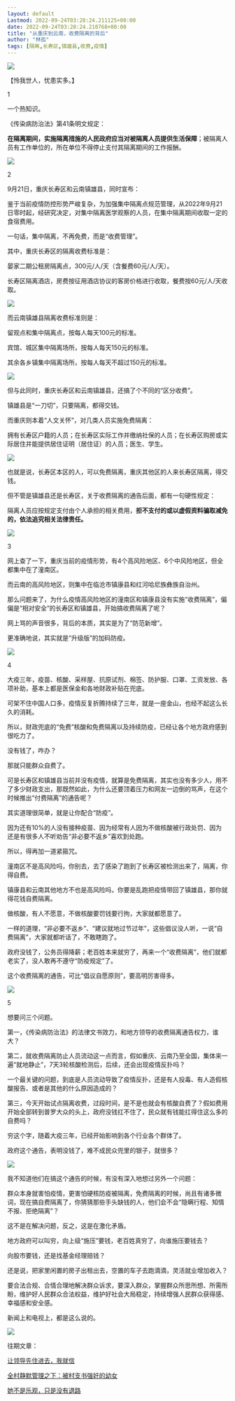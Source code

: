```yaml
---
layout: default
Lastmod: 2022-09-24T03:28:24.211125+00:00
date: 2022-09-24T03:28:24.210768+00:00
title: "从重庆到云南，收费隔离的背后"
author: "林孤"
tags: [隔离,长寿区,镇雄县,收费,疫情]
---
```


![](https://images.weserv.nl/?url=https%3A//mmbiz.qpic.cn/mmbiz_jpg/MhEm41J8eia3F02b6dlk7IRVTR3aB0ib7jicSVHs3cgKy8v7nyfHXiamhKR7B4GGdxoaMYuial9S0DiaBUeWqYV8lMDQ/640%3Fwx_fmt%3Djpeg)

【怜我世人，忧患实多。】  

1

一个热知识。

《传染病防治法》第41条明文规定：

**在隔离期间，实施隔离措施的人民政府应当对被隔离人员提供生活保障**；被隔离人员有工作单位的，所在单位不得停止支付其隔离期间的工作报酬。

![](https://images.weserv.nl/?url=https%3A//mmbiz.qpic.cn/mmbiz_jpg/MhEm41J8eia3F02b6dlk7IRVTR3aB0ib7jCTgpTFld1ciaBZW2lTWkPA0piaWxOBzmo0ynXkjWKmXRMpFt766WJHzg/640%3Fwx_fmt%3Djpeg)

2

9月21日，重庆长寿区和云南镇雄县，同时宣布：

鉴于当前疫情防控形势严峻复杂，为加强集中隔离点规范管理，从2022年9月21日零时起，经研究决定，对集中隔离医学观察的人员，在集中隔离期间收取一定的食宿费用。

一句话，集中隔离，不再免费，而是“收费管理”。  

其中，重庆长寿区的隔离收费标准是：

晏家二期公租房隔离点，300元/人/天（含餐费60元/人/天）。

长寿区隔离酒店，房费按征用酒店协议的客房价格进行收取，餐费按60元/人/天收取。

![](https://images.weserv.nl/?url=https%3A//mmbiz.qpic.cn/mmbiz_png/MhEm41J8eia3F02b6dlk7IRVTR3aB0ib7jMCX7eHlNYgqpqPrwFrcFjLajmpicfe5FcibsibRZc6ABIiamLE613CSdJA/640%3Fwx_fmt%3Dpng)

而云南镇雄县隔离收费标准则是：

留观点和集中隔离点，按每人每天100元的标准。

宾馆、城区集中隔离场所，按每人每天150元的标准。

其余各乡镇集中隔离场所，按每人每天不超过150元的标准。

![](https://images.weserv.nl/?url=https%3A//mmbiz.qpic.cn/mmbiz_png/MhEm41J8eia3F02b6dlk7IRVTR3aB0ib7jvphIeG9FzeK6Zd4P3gjcuTypM3ibbPaqibiajdfmx4NySIhwQrqfbHjsA/640%3Fwx_fmt%3Dpng)

但与此同时，重庆长寿区和云南镇雄县，还搞了个不同的“区分收费”。

镇雄县是“一刀切”，只要隔离，都得交钱。

而重庆则本着“人文关怀”，对几类人员实施免费隔离：

拥有长寿区户籍的人员；在长寿区实际工作并缴纳社保的人员；在长寿区购房或实际居住并能提供居住证明（居住证）的人员；医生、学生。

![](https://images.weserv.nl/?url=https%3A//mmbiz.qpic.cn/mmbiz_png/MhEm41J8eia3F02b6dlk7IRVTR3aB0ib7j8yd10icibzo6uWKyEz6t99ra0j8G7ThKEznuEPcAkfV5feUEkCl5GiaOQ/640%3Fwx_fmt%3Dpng)

也就是说，长寿区本区的人，可以免费隔离，重庆其他区的人来长寿区隔离，得交钱。

但不管是镇雄县还是长寿区，关于收费隔离的通告后面，都有一句硬性规定：  

隔离人员应按规定支付由个人承担的相关费用，**拒不支付的或以虚假资料骗取减免的，依法追究相关法律责任。**  

![](https://images.weserv.nl/?url=https%3A//mmbiz.qpic.cn/mmbiz_png/MhEm41J8eia3F02b6dlk7IRVTR3aB0ib7jUAphHalLDGL3UuTiblcnqGZGRcyCpoWNuhVtdfq0oBu6MPuBo9x1hUg/640%3Fwx_fmt%3Dpng)

3  

网上查了一下，重庆当前的疫情形势，有4个高风险地区、6个中风险地区，但全都集中在了潼南区。

而云南的高风险地区，则集中在临沧市镇康县和红河哈尼族彝族自治州。

那么问题来了，为什么疫情高风险地区的潼南区和镇康县没有实施“收费隔离”，偏偏是“相对安全”的长寿区和镇雄县，开始搞收费隔离了呢？

网上骂的声音很多，背后的本质，其实是为了“防范新增”。

更准确地说，其实就是“升级版”的加码防疫。

![](https://images.weserv.nl/?url=https%3A//mmbiz.qpic.cn/mmbiz_png/MhEm41J8eia3F02b6dlk7IRVTR3aB0ib7jOdy7vrUpm4fBtjNicYrW3NibPGHdpic3m4WribyiaHeINuRwO1iax9EmibIJQ/640%3Fwx_fmt%3Dpng)

4

大疫三年，疫苗、核酸、采样屋、抗原试剂、棉签、防护服、口罩、工资发放、各项补助，基本上都是医保金和各地财政补贴在兜底。

可架不住中国人口多，疫情反复折腾持续了三年，就是一座金山，也经不起这么长久的消耗。

所以，财政兜底的“免费”核酸和免费隔离以及持续防疫，已经让各个地方政府感到很吃力了。

没有钱了，咋办？  

那就只能群众自费了。

可是长寿区和镇雄县当前并没有疫情，就算是免费隔离，其实也没有多少人，用不了多少财政支出，那既然如此，为什么还要顶着压力和网友一边倒的骂声，在这个时候推出“付费隔离”的通告呢？

其实道理很简单，就是让你配合“防疫”。

因为还有10%的人没有接种疫苗、因为经常有人因为不做核酸被行政处罚、因为还是有很多人不听劝告“非必要不返乡”喜欢到处跑。

所以，得再加一道紧箍咒。

潼南区不是高风险吗，你别去，去了感染了跑到了长寿区被检测出来了，隔离，你得自费。

镇康县和云南其他地方不也是高风险吗，你要是乱跑把疫情带回了镇雄县，那你就得花钱自费隔离。

做核酸，有人不愿意，不做核酸要罚钱要行拘，大家就都愿意了。

一样的道理，“非必要不返乡”、“建议就地过节过年”，这些倡议没人听，一说“自费隔离”，大家就都听话了，不敢瞎跑了。

政府没钱了，公务员得降薪；老百姓本来就穷了，再来一个“收费隔离”，他们就都老实了，没人敢再不遵守“防疫规定”了。

这个收费隔离的通告，可比“倡议自愿原则”，要高明厉害得多。

![](https://images.weserv.nl/?url=https%3A//mmbiz.qpic.cn/mmbiz_jpg/MhEm41J8eia3F02b6dlk7IRVTR3aB0ib7j2w762ERvPEvqAZ4j0vFNLfWOxxEicAJibBB9ib8icrpJOSopib9qdaHF4Vg/640%3Fwx_fmt%3Djpeg)

5

想要问三个问题。

第一，《传染病防治法》的法律文书效力，和地方领导的收费隔离通告权力，谁大？  

第二，就收费隔离防止人员流动这一点而言，假如重庆、云南乃至全国，集体来一遍“就地静止”，7天3轮核酸检测后，后续，还会出现疫情反扑吗？  

一个最关键的问题，到底是人员流动导致了疫情反扑，还是有人投毒、有人造假核酸报告、或者是其他的什么原因造成的？

第三，今天开始试点隔离收费，过段时间，是不是也就会有核酸自费了？假如费用开始全部转到普罗大众的头上，政府没钱扛不住了，民众就有钱能扛得住这么多的自费吗？

穷这个字，随着大疫三年，已经开始影响到各个行业各个群体了。  

政府这个通告，表明没钱了，难不成民众兜里的银子，就很多？

![](https://images.weserv.nl/?url=https%3A//mmbiz.qpic.cn/mmbiz_jpg/MhEm41J8eia3F02b6dlk7IRVTR3aB0ib7jlc3JAPibuicEx8e0lcgYCezFh51c2WRiaEhN4gvq4K0QboOGuuDpQUe0Q/640%3Fwx_fmt%3Djpeg)

我不知道他们在搞这个通告的时候，有没有深入地想过另外一个问题：  

群众本身就害怕疫情，更害怕硬核防疫被隔离，免费隔离的时候，尚且有诸多微词，现在搞自费隔离了，你猜猜那些手头缺钱的人，他们会不会“隐瞒行程、知情不报、拒绝隔离”？

这不是在解决问题，反之，这是在激化矛盾。

地方政府可以叫穷，向上级“施压”要钱，老百姓真穷了，向谁施压要钱去？

向股市要钱，还是找基金经理赔钱？

还是说，把家里闲置的房子出租出去，空置的车子去跑滴滴，灵活就业增加收入？

要合法合规、合情合理地解决群众诉求，要深入群众，掌握群众所思所想、所需所盼，维护好人民群众合法权益，维护好社会大局稳定，持续增强人民群众获得感、幸福感和安全感。

新闻上和电视上，都是这么说的。

![](https://images.weserv.nl/?url=https%3A//mmbiz.qpic.cn/mmbiz_png/MhEm41J8eia3F02b6dlk7IRVTR3aB0ib7jg1rKS5iaEbvoocSYKpU9XzdXUsgorBGwiaZ98kXJhuA5694icuXhj5ia3g/640%3Fwx_fmt%3Dpng)

往期文章：

[让领导先住进去，我就信](http://mp.weixin.qq.com/s?__biz=MzI3MTk2MDc4Mw==&mid=2247508308&idx=1&sn=2bec8c4a17e20c73a91728baccdd96d2&chksm=eb3b3ef4dc4cb7e235306f8b47792dba3b47b4523f338319afee69625af21312a6698ddaac26&scene=21#wechat_redirect)  

[全村静默管理之下：被村支书强奸的幼女](http://mp.weixin.qq.com/s?__biz=MzI3MTk2MDc4Mw==&mid=2247508474&idx=1&sn=ee3bf9aaa77be0fce5286f5d743ec08c&chksm=eb3b3e5adc4cb74cc92ca14037339891f4362f89f7db7a6a6b570acfe427ea9f972573a9635c&scene=21#wechat_redirect)  

[她不是乐观，只是没有退路](http://mp.weixin.qq.com/s?__biz=MzI3MTk2MDc4Mw==&mid=2247508673&idx=1&sn=62c0ad7579025ada7ba701d8c978510a&chksm=eb3b3d61dc4cb4774151170285eb85c56a5637c80197d5646f5638ce1226328eb54ea934c39d&scene=21#wechat_redirect)

